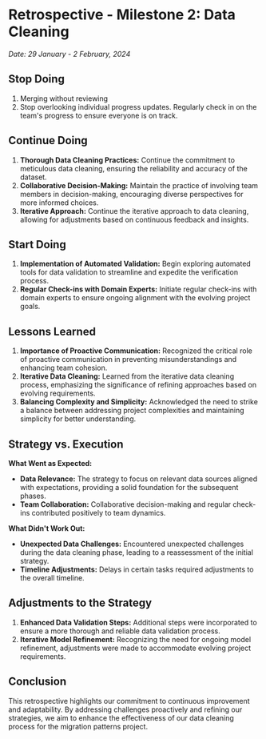 # Retrospective - Milestone 2: Data Cleaning
*Date: 29 January - 2 February, 2024*

## Stop Doing
1. Merging without reviewing
2. Stop overlooking individual progress updates. Regularly check in on the team's progress to ensure everyone is on track.

## Continue Doing
1. **Thorough Data Cleaning Practices:** Continue the commitment to meticulous data cleaning, ensuring the reliability and accuracy of the dataset.
2. **Collaborative Decision-Making:** Maintain the practice of involving team members in decision-making, encouraging diverse perspectives for more informed choices.
3. **Iterative Approach:** Continue the iterative approach to data cleaning, allowing for adjustments based on continuous feedback and insights.

## Start Doing
1. **Implementation of Automated Validation:** Begin exploring automated tools for data validation to streamline and expedite the verification process.
2. **Regular Check-ins with Domain Experts:** Initiate regular check-ins with domain experts to ensure ongoing alignment with the evolving project goals.

## Lessons Learned
1. **Importance of Proactive Communication:** Recognized the critical role of proactive communication in preventing misunderstandings and enhancing team cohesion.
2. **Iterative Data Cleaning:** Learned from the iterative data cleaning process, emphasizing the significance of refining approaches based on evolving requirements.
3. **Balancing Complexity and Simplicity:** Acknowledged the need to strike a balance between addressing project complexities and maintaining simplicity for better understanding.

## Strategy vs. Execution
**What Went as Expected:**
- **Data Relevance:** The strategy to focus on relevant data sources aligned with expectations, providing a solid foundation for the subsequent phases.
- **Team Collaboration:** Collaborative decision-making and regular check-ins contributed positively to team dynamics.

**What Didn't Work Out:**
- **Unexpected Data Challenges:** Encountered unexpected challenges during the data cleaning phase, leading to a reassessment of the initial strategy.
- **Timeline Adjustments:** Delays in certain tasks required adjustments to the overall timeline.

## Adjustments to the Strategy
1. **Enhanced Data Validation Steps:** Additional steps were incorporated to ensure a more thorough and reliable data validation process.
2. **Iterative Model Refinement:** Recognizing the need for ongoing model refinement, adjustments were made to accommodate evolving project requirements.

## Conclusion
This retrospective highlights our commitment to continuous improvement and adaptability. By addressing challenges proactively and refining our strategies, we aim to enhance the effectiveness of our data cleaning process for the migration patterns project.

